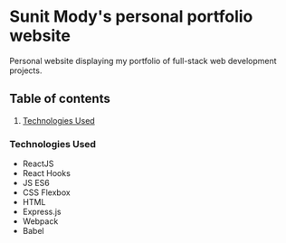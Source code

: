 # Sunit Mody's personal portfolio website
Personal website displaying my portfolio of full-stack web development projects.

## Table of contents
1. [Technologies Used](#techs)

<a name="techs"/>

### Technologies Used
- ReactJS
- React Hooks
- JS ES6
- CSS Flexbox
- HTML
- Express.js
- Webpack
- Babel